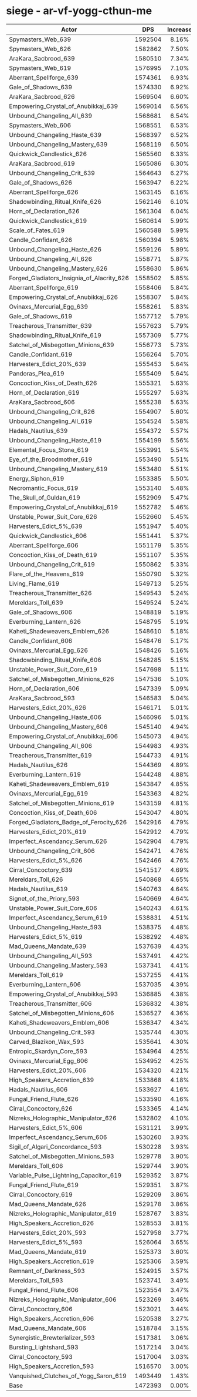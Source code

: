 # siege - ar-vf-yogg-cthun-me
| Actor | DPS | Increase |
|---|:---:|:---:|
|Spymasters_Web_639|1592504|8.16%|
|Spymasters_Web_626|1582862|7.50%|
|AraKara_Sacbrood_639|1580510|7.34%|
|Spymasters_Web_619|1576995|7.10%|
|Aberrant_Spellforge_639|1574361|6.93%|
|Gale_of_Shadows_639|1574330|6.92%|
|AraKara_Sacbrood_626|1569504|6.60%|
|Empowering_Crystal_of_Anubikkaj_639|1569014|6.56%|
|Unbound_Changeling_All_639|1568681|6.54%|
|Spymasters_Web_606|1568551|6.53%|
|Unbound_Changeling_Haste_639|1568397|6.52%|
|Unbound_Changeling_Mastery_639|1568119|6.50%|
|Quickwick_Candlestick_626|1565560|6.33%|
|AraKara_Sacbrood_619|1565086|6.30%|
|Unbound_Changeling_Crit_639|1564643|6.27%|
|Gale_of_Shadows_626|1563947|6.22%|
|Aberrant_Spellforge_626|1563145|6.16%|
|Shadowbinding_Ritual_Knife_626|1562146|6.10%|
|Horn_of_Declaration_626|1561304|6.04%|
|Quickwick_Candlestick_619|1560614|5.99%|
|Scale_of_Fates_619|1560588|5.99%|
|Candle_Confidant_626|1560394|5.98%|
|Unbound_Changeling_Haste_626|1559126|5.89%|
|Unbound_Changeling_All_626|1558771|5.87%|
|Unbound_Changeling_Mastery_626|1558630|5.86%|
|Forged_Gladiators_Insignia_of_Alacrity_626|1558502|5.85%|
|Aberrant_Spellforge_619|1558406|5.84%|
|Empowering_Crystal_of_Anubikkaj_626|1558307|5.84%|
|Ovinaxs_Mercurial_Egg_639|1558261|5.83%|
|Gale_of_Shadows_619|1557712|5.79%|
|Treacherous_Transmitter_639|1557623|5.79%|
|Shadowbinding_Ritual_Knife_619|1557309|5.77%|
|Satchel_of_Misbegotten_Minions_639|1556773|5.73%|
|Candle_Confidant_619|1556264|5.70%|
|Harvesters_Edict_20%_639|1555453|5.64%|
|Pandoras_Plea_619|1555409|5.64%|
|Concoction_Kiss_of_Death_626|1555321|5.63%|
|Horn_of_Declaration_619|1555297|5.63%|
|AraKara_Sacbrood_606|1555238|5.63%|
|Unbound_Changeling_Crit_626|1554907|5.60%|
|Unbound_Changeling_All_619|1554524|5.58%|
|Hadals_Nautilus_639|1554372|5.57%|
|Unbound_Changeling_Haste_619|1554199|5.56%|
|Elemental_Focus_Stone_619|1553991|5.54%|
|Eye_of_the_Broodmother_619|1553490|5.51%|
|Unbound_Changeling_Mastery_619|1553480|5.51%|
|Energy_Siphon_619|1553385|5.50%|
|Necromantic_Focus_619|1553140|5.48%|
|The_Skull_of_Guldan_619|1552909|5.47%|
|Empowering_Crystal_of_Anubikkaj_619|1552782|5.46%|
|Unstable_Power_Suit_Core_626|1552660|5.45%|
|Harvesters_Edict_5%_639|1551947|5.40%|
|Quickwick_Candlestick_606|1551441|5.37%|
|Aberrant_Spellforge_606|1551179|5.35%|
|Concoction_Kiss_of_Death_619|1551107|5.35%|
|Unbound_Changeling_Crit_619|1550862|5.33%|
|Flare_of_the_Heavens_619|1550790|5.32%|
|Living_Flame_619|1549713|5.25%|
|Treacherous_Transmitter_626|1549543|5.24%|
|Mereldars_Toll_639|1549524|5.24%|
|Gale_of_Shadows_606|1548819|5.19%|
|Everburning_Lantern_626|1548795|5.19%|
|Kaheti_Shadeweavers_Emblem_626|1548610|5.18%|
|Candle_Confidant_606|1548476|5.17%|
|Ovinaxs_Mercurial_Egg_626|1548426|5.16%|
|Shadowbinding_Ritual_Knife_606|1548285|5.15%|
|Unstable_Power_Suit_Core_619|1547698|5.11%|
|Satchel_of_Misbegotten_Minions_626|1547536|5.10%|
|Horn_of_Declaration_606|1547339|5.09%|
|AraKara_Sacbrood_593|1546583|5.04%|
|Harvesters_Edict_20%_626|1546171|5.01%|
|Unbound_Changeling_Haste_606|1546096|5.01%|
|Unbound_Changeling_Mastery_606|1545140|4.94%|
|Empowering_Crystal_of_Anubikkaj_606|1545073|4.94%|
|Unbound_Changeling_All_606|1544983|4.93%|
|Treacherous_Transmitter_619|1544733|4.91%|
|Hadals_Nautilus_626|1544369|4.89%|
|Everburning_Lantern_619|1544248|4.88%|
|Kaheti_Shadeweavers_Emblem_619|1543847|4.85%|
|Ovinaxs_Mercurial_Egg_619|1543363|4.82%|
|Satchel_of_Misbegotten_Minions_619|1543159|4.81%|
|Concoction_Kiss_of_Death_606|1543047|4.80%|
|Forged_Gladiators_Badge_of_Ferocity_626|1542916|4.79%|
|Harvesters_Edict_20%_619|1542912|4.79%|
|Imperfect_Ascendancy_Serum_626|1542904|4.79%|
|Unbound_Changeling_Crit_606|1542471|4.76%|
|Harvesters_Edict_5%_626|1542466|4.76%|
|Cirral_Concoctory_639|1541517|4.69%|
|Mereldars_Toll_626|1540868|4.65%|
|Hadals_Nautilus_619|1540763|4.64%|
|Signet_of_the_Priory_593|1540669|4.64%|
|Unstable_Power_Suit_Core_606|1540243|4.61%|
|Imperfect_Ascendancy_Serum_619|1538831|4.51%|
|Unbound_Changeling_Haste_593|1538375|4.48%|
|Harvesters_Edict_5%_619|1538292|4.48%|
|Mad_Queens_Mandate_639|1537639|4.43%|
|Unbound_Changeling_All_593|1537491|4.42%|
|Unbound_Changeling_Mastery_593|1537341|4.41%|
|Mereldars_Toll_619|1537255|4.41%|
|Everburning_Lantern_606|1537035|4.39%|
|Empowering_Crystal_of_Anubikkaj_593|1536885|4.38%|
|Treacherous_Transmitter_606|1536832|4.38%|
|Satchel_of_Misbegotten_Minions_606|1536527|4.36%|
|Kaheti_Shadeweavers_Emblem_606|1536347|4.34%|
|Unbound_Changeling_Crit_593|1535744|4.30%|
|Carved_Blazikon_Wax_593|1535641|4.30%|
|Entropic_Skardyn_Core_593|1534964|4.25%|
|Ovinaxs_Mercurial_Egg_606|1534952|4.25%|
|Harvesters_Edict_20%_606|1534320|4.21%|
|High_Speakers_Accretion_639|1533868|4.18%|
|Hadals_Nautilus_606|1533627|4.16%|
|Fungal_Friend_Flute_626|1533590|4.16%|
|Cirral_Concoctory_626|1533365|4.14%|
|Nizreks_Holographic_Manipulator_626|1532802|4.10%|
|Harvesters_Edict_5%_606|1531121|3.99%|
|Imperfect_Ascendancy_Serum_606|1530260|3.93%|
|Sigil_of_Algari_Concordance_593|1530228|3.93%|
|Satchel_of_Misbegotten_Minions_593|1529778|3.90%|
|Mereldars_Toll_606|1529744|3.90%|
|Variable_Pulse_Lightning_Capacitor_619|1529352|3.87%|
|Fungal_Friend_Flute_619|1529351|3.87%|
|Cirral_Concoctory_619|1529209|3.86%|
|Mad_Queens_Mandate_626|1529178|3.86%|
|Nizreks_Holographic_Manipulator_619|1528767|3.83%|
|High_Speakers_Accretion_626|1528553|3.81%|
|Harvesters_Edict_20%_593|1527958|3.77%|
|Harvesters_Edict_5%_593|1526064|3.65%|
|Mad_Queens_Mandate_619|1525373|3.60%|
|High_Speakers_Accretion_619|1525306|3.59%|
|Remnant_of_Darkness_593|1524915|3.57%|
|Mereldars_Toll_593|1523741|3.49%|
|Fungal_Friend_Flute_606|1523554|3.47%|
|Nizreks_Holographic_Manipulator_606|1523269|3.46%|
|Cirral_Concoctory_606|1523021|3.44%|
|High_Speakers_Accretion_606|1520538|3.27%|
|Mad_Queens_Mandate_606|1518784|3.15%|
|Synergistic_Brewterializer_593|1517381|3.06%|
|Bursting_Lightshard_593|1517214|3.04%|
|Cirral_Concoctory_593|1517004|3.03%|
|High_Speakers_Accretion_593|1516570|3.00%|
|Vanquished_Clutches_of_Yogg_Saron_619|1493449|1.43%|
|Base|1472393|0.00%|
